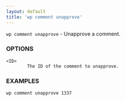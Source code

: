 ```yaml
---
layout: default
title: 'wp comment unapprove'
---
```


`wp comment unapprove` - Unapprove a comment.

### OPTIONS

	<ID>
			The ID of the comment to unapprove.

### EXAMPLES

	wp comment unapprove 1337


